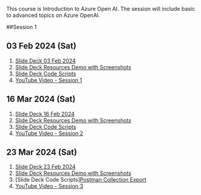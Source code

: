 
This course is Introduction to Azure Open AI. 
The session will include basic to advanced topics on Azure OpenAI.

##Session 1 

## 03 Feb 2024 (Sat) 

 1. [Slide Deck 03 Feb 2024](<01 SlideDeck>)
 2. [Slide Deck Resources Demo with Screenshots](<02 SlideDeck Resources/20231014 Kick Start Your Azure OpenAI Journey Step by Screen Shots for Demo - Part 1.pdf>)
 3. [Slide Deck Code Scripts](<03 SlideDeck Scripts/20240203 Unleashing the Power of Artificial Intelligence in the Cloud– Part 1 - Scripts.txt>)
 4. [YouTube Video - Session 1](https://www.youtube.com/watch?v=M1UUxCSaNMU)


 ## 16 Mar 2024 (Sat) 

 1.  [Slide Deck 16 Feb 2024](<20240316 - Session 2/01 Slide Deck/20240316  Unleashing the Power of Artificial Intelligence in the Cloud– Part 2.pdf>)
 2.  [Slide Deck Resources Demo with Screenshots](<20240316 - Session 2/02 Slide Deck Resources/20240316 Kick Start Your Azure OpenAI Journey - SCRIPT - Part 2.docx>)
 3.  [Slide Deck Code Scripts](<20240316 - Session 2/03 Slide Deck Scripts/DEMOS - Azure OpenAI Part 2.txt>)
 4. [YouTube Video - Session 2](https://www.youtube.com/watch?v=M1UUxCSaNMU)


  ## 23 Mar 2024 (Sat) 

 1.  [Slide Deck 23 Feb 2024](<20240323 - Session 3/01 Slide Deck/20240323 Unleashing the Power of Artificial Intelligence in the Cloud– Part 3.pdf>)
 2.  [Slide Deck Resources Demo with Screenshots](<20240323 - Session 3/03 Slide Deck Scripts/20230323  Unleashing the Power of Artificial Intelligence in the Cloud-  SCRIPT - Part 3.docx>)
 3.  [Slide Deck Code Scripts][Postman Collection Export](<20240323 - Session 3/02 Slide Deck Resources/Postman Collections Content Safety/Demo Azure OpenAI Content Safety.postman_collection.json>)
 4. [YouTube Video - Session 3](https://www.youtube.com/watch?v=M1UUxCSaNMU)



